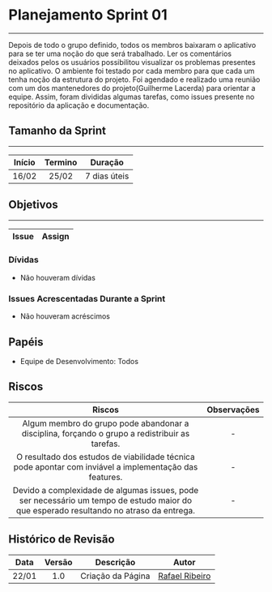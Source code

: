 # Planejamento Sprint 01

---

Depois de todo o grupo definido, todos os membros baixaram o aplicativo para se ter uma noção do que será trabalhado. Ler os comentários deixados pelos os usuários possibilitou visualizar os problemas presentes no aplicativo. O ambiente foi testado por cada membro para que cada um tenha noção da estrutura do projeto. Foi agendado e realizado uma reunião com um dos mantenedores do projeto(Guilherme Lacerda) para orientar a equipe. Assim, foram divididas algumas tarefas, como issues presente no repositório da aplicação e documentação.

## Tamanho da Sprint

---

Início | Termino | Duração |
:-----:|:-------:|:-------:| 
16/02  |25/02    |7 dias úteis|

## Objetivos

---

Issue | Assign |
:----:|:------:|

### Dívidas

- Não houveram dívidas

### Issues Acrescentadas Durante a Sprint

- Não houveram acréscimos

## Papéis

- Equipe de Desenvolvimento: Todos

## Riscos

Riscos | Observações  |
:-----:|:------------:|
Algum membro do grupo pode abandonar a disciplina, forçando o grupo a redistribuir as tarefas. | - |
O resultado dos estudos de viabilidade técnica pode apontar com inviável a implementação das features. | - |
Devido a complexidade de algumas issues, pode ser necessário um tempo de estudo maior do que esperado resultando no atraso da entrega. | - |

## Histórico de Revisão

Data | Versão | Descrição | Autor |
:---:|:------:|-----------|-------|
22/01|1.0 | Criação da Página | [Rafael Ribeiro](https://github.com/rafaelflarrn)

